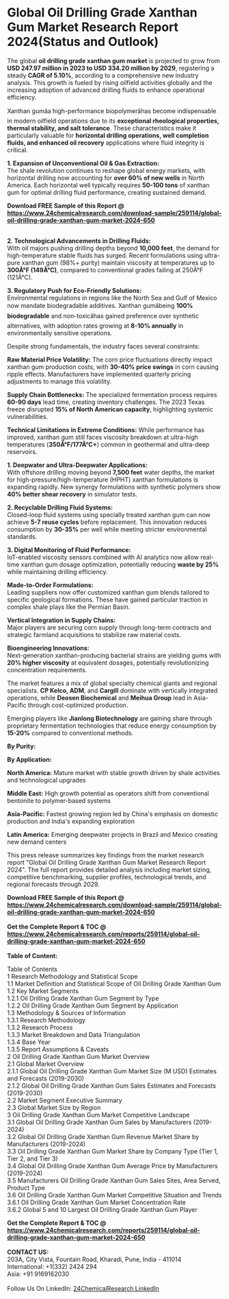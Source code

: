 <h1>Global Oil Drilling Grade Xanthan Gum Market Research Report 2024(Status and Outlook)</h1><p>The global <strong>oil drilling grade xanthan gum market</strong> is projected to grow from <strong>USD 247.97 million in 2023 to USD 334.20 million by 2029</strong>, registering a steady <strong>CAGR of 5.10%</strong>, according to a comprehensive new industry analysis. This growth is fueled by rising oilfield activities globally and the increasing adoption of advanced drilling fluids to enhance operational efficiency.</p><p>Xanthan gumâa high-performance biopolymerâhas become indispensable in modern oilfield operations due to its <strong>exceptional rheological properties, thermal stability, and salt tolerance</strong>. These characteristics make it particularly valuable for <strong>horizontal drilling operations, well completion fluids, and enhanced oil recovery</strong> applications where fluid integrity is critical.</p><p><strong>1. Expansion of Unconventional Oil &amp; Gas Extraction:</strong><br>
The shale revolution continues to reshape global energy markets, with horizontal drilling now accounting for <strong>over 60% of new wells</strong> in North America. Each horizontal well typically requires <strong>50-100 tons</strong> of xanthan gum for optimal drilling fluid performance, creating sustained demand.</p><div><b>Download FREE Sample of this Report @ 
            <a href="https://www.24chemicalresearch.com/download-sample/259114/global-oil-drilling-grade-xanthan-gum-market-2024-650">
            https://www.24chemicalresearch.com/download-sample/259114/global-oil-drilling-grade-xanthan-gum-market-2024-650</a></b></div><br><p><strong>2. Technological Advancements in Drilling Fluids:</strong><br>
With oil majors pushing drilling depths beyond <strong>10,000 feet</strong>, the demand for high-temperature stable fluids has surged. Recent formulations using ultra-pure xanthan gum (98%+ purity) maintain viscosity at temperatures up to <strong>300Â°F (149Â°C)</strong>, compared to conventional grades failing at 250Â°F (121Â°C).</p><p><strong>3. Regulatory Push for Eco-Friendly Solutions:</strong><br>
Environmental regulations in regions like the North Sea and Gulf of Mexico now mandate biodegradable additives. Xanthan gumâbeing <strong>100% biodegradable</strong> and non-toxicâhas gained preference over synthetic alternatives, with adoption rates growing at <strong>8-10% annually</strong> in environmentally sensitive operations.</p><p>Despite strong fundamentals, the industry faces several constraints:</p><p><strong>Raw Material Price Volatility:</strong> The corn price fluctuations directly impact xanthan gum production costs, with <strong>30-40% price swings</strong> in corn causing ripple effects. Manufacturers have implemented quarterly pricing adjustments to manage this volatility.</p><p><strong>Supply Chain Bottlenecks:</strong> The specialized fermentation process requires <strong>60-90 days</strong> lead time, creating inventory challenges. The 2023 Texas freeze disrupted <strong>15% of North American capacity</strong>, highlighting systemic vulnerabilities.</p><p><strong>Technical Limitations in Extreme Conditions:</strong> While performance has improved, xanthan gum still faces viscosity breakdown at ultra-high temperatures (<strong>350Â°F/177Â°C+</strong>) common in geothermal and ultra-deep reservoirs.</p><p><strong>1. Deepwater and Ultra-Deepwater Applications:</strong><br>
With offshore drilling moving beyond <strong>7,500 feet</strong> water depths, the market for high-pressure/high-temperature (HPHT) xanthan formulations is expanding rapidly. New synergy formulations with synthetic polymers show <strong>40% better shear recovery</strong> in simulator tests.</p><p><strong>2. Recyclable Drilling Fluid Systems:</strong><br>
Closed-loop fluid systems using specially treated xanthan gum can now achieve <strong>5-7 reuse cycles</strong> before replacement. This innovation reduces consumption by <strong>30-35%</strong> per well while meeting stricter environmental standards.</p><p><strong>3. Digital Monitoring of Fluid Performance:</strong><br>
IoT-enabled viscosity sensors combined with AI analytics now allow real-time xanthan gum dosage optimization, potentially reducing <strong>waste by 25%</strong> while maintaining drilling efficiency.</p><p><strong>Made-to-Order Formulations:</strong><br>
	Leading suppliers now offer customized xanthan gum blends tailored to specific geological formations. These have gained particular traction in complex shale plays like the Permian Basin.</p><p><strong>Vertical Integration in Supply Chains:</strong><br>
	Major players are securing corn supply through long-term contracts and strategic farmland acquisitions to stabilize raw material costs.</p><p><strong>Bioengineering Innovations:</strong><br>
	Next-generation xanthan-producing bacterial strains are yielding gums with <strong>20% higher viscosity</strong> at equivalent dosages, potentially revolutionizing concentration requirements.</p><p>The market features a mix of global specialty chemical giants and regional specialists. <strong>CP Kelco, ADM</strong>, and <strong>Cargill</strong> dominate with vertically integrated operations, while <strong>Deosen Biochemical</strong> and <strong>Meihua Group</strong> lead in Asia-Pacific through cost-optimized production.</p><p>Emerging players like <strong>Jianlong Biotechnology</strong> are gaining share through proprietary fermentation technologies that reduce energy consumption by <strong>15-20%</strong> compared to conventional methods.</p><p><strong>By Purity:</strong></p><p><strong>By Application:</strong></p><p><strong>North America:</strong> Mature market with stable growth driven by shale activities and technological upgrades</p><p><strong>Middle East:</strong> High growth potential as operators shift from conventional bentonite to polymer-based systems</p><p><strong>Asia-Pacific:</strong> Fastest growing region led by China's emphasis on domestic production and India's expanding exploration</p><p><strong>Latin America:</strong> Emerging deepwater projects in Brazil and Mexico creating new demand centers</p><p>This press release summarizes key findings from the market research report "Global Oil Drilling Grade Xanthan Gum Market Research Report 2024". The full report provides detailed analysis including market sizing, competitive benchmarking, supplier profiles, technological trends, and regional forecasts through 2029.</p><div><b>Download FREE Sample of this Report @ 
            <a href="https://www.24chemicalresearch.com/download-sample/259114/global-oil-drilling-grade-xanthan-gum-market-2024-650">
            https://www.24chemicalresearch.com/download-sample/259114/global-oil-drilling-grade-xanthan-gum-market-2024-650</a></b></div><br><div><b>Get the Complete Report & TOC @ 
            <a href="https://www.24chemicalresearch.com/reports/259114/global-oil-drilling-grade-xanthan-gum-market-2024-650">
            https://www.24chemicalresearch.com/reports/259114/global-oil-drilling-grade-xanthan-gum-market-2024-650</a></b></div><br>
            <b>Table of Content:</b><p>Table of Contents<br />
1 Research Methodology and Statistical Scope<br />
1.1 Market Definition and Statistical Scope of Oil Drilling Grade Xanthan Gum<br />
1.2 Key Market Segments<br />
1.2.1 Oil Drilling Grade Xanthan Gum Segment by Type<br />
1.2.2 Oil Drilling Grade Xanthan Gum Segment by Application<br />
1.3 Methodology & Sources of Information<br />
1.3.1 Research Methodology<br />
1.3.2 Research Process<br />
1.3.3 Market Breakdown and Data Triangulation<br />
1.3.4 Base Year<br />
1.3.5 Report Assumptions & Caveats<br />
2 Oil Drilling Grade Xanthan Gum Market Overview<br />
2.1 Global Market Overview<br />
2.1.1 Global Oil Drilling Grade Xanthan Gum Market Size (M USD) Estimates and Forecasts (2019-2030)<br />
2.1.2 Global Oil Drilling Grade Xanthan Gum Sales Estimates and Forecasts (2019-2030)<br />
2.2 Market Segment Executive Summary<br />
2.3 Global Market Size by Region<br />
3 Oil Drilling Grade Xanthan Gum Market Competitive Landscape<br />
3.1 Global Oil Drilling Grade Xanthan Gum Sales by Manufacturers (2019-2024)<br />
3.2 Global Oil Drilling Grade Xanthan Gum Revenue Market Share by Manufacturers (2019-2024)<br />
3.3 Oil Drilling Grade Xanthan Gum Market Share by Company Type (Tier 1, Tier 2, and Tier 3)<br />
3.4 Global Oil Drilling Grade Xanthan Gum Average Price by Manufacturers (2019-2024)<br />
3.5 Manufacturers Oil Drilling Grade Xanthan Gum Sales Sites, Area Served, Product Type<br />
3.6 Oil Drilling Grade Xanthan Gum Market Competitive Situation and Trends<br />
3.6.1 Oil Drilling Grade Xanthan Gum Market Concentration Rate<br />
3.6.2 Global 5 and 10 Largest Oil Drilling Grade Xanthan Gum Player</p><div><b>Get the Complete Report & TOC @ 
            <a href="https://www.24chemicalresearch.com/reports/259114/global-oil-drilling-grade-xanthan-gum-market-2024-650">
            https://www.24chemicalresearch.com/reports/259114/global-oil-drilling-grade-xanthan-gum-market-2024-650</a></b></div><br><b>CONTACT US:</b><br>
            203A, City Vista, Fountain Road, Kharadi, Pune, India - 411014<br>
            International: +1(332) 2424 294<br>
            Asia: +91 9169162030 <br><br>
            Follow Us On LinkedIn: <a href="https://www.linkedin.com/company/24chemicalresearch/">24ChemicalResearch LinkedIn</a>